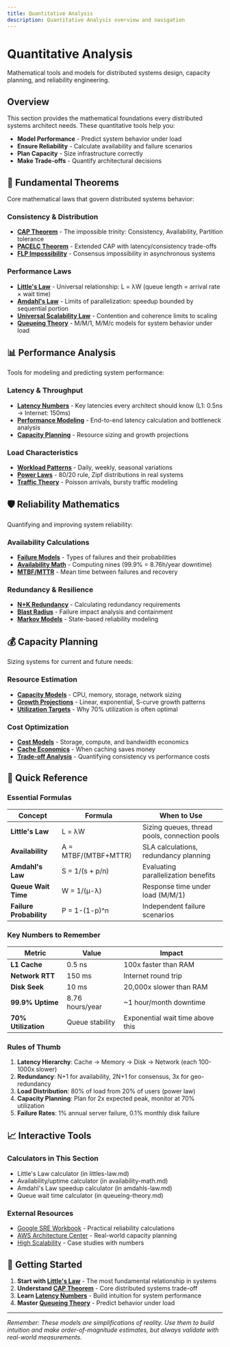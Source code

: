 ```yaml
---
title: Quantitative Analysis
description: Quantitative Analysis overview and navigation
---
```


# Quantitative Analysis

Mathematical tools and models for distributed systems design, capacity planning, and reliability engineering.

## Overview

This section provides the mathematical foundations every distributed systems architect needs. These quantitative tools help you:

- **Model Performance** - Predict system behavior under load
- **Ensure Reliability** - Calculate availability and failure scenarios  
- **Plan Capacity** - Size infrastructure correctly
- **Make Trade-offs** - Quantify architectural decisions

## 🔬 Fundamental Theorems

Core mathematical laws that govern distributed systems behavior:

### Consistency & Distribution
- **[CAP Theorem](../../pattern-library/architecture/cap-theorem.md)** - The impossible trinity: Consistency, Availability, Partition tolerance
- **[PACELC Theorem](cap-theorem-enhanced.md)** - Extended CAP with latency/consistency trade-offs
- **[FLP Impossibility](../quantitative-analysis/consensus.md)** - Consensus impossibility in asynchronous systems

### Performance Laws
- **[Little's Law](../quantitative-analysis/littles-law.md)** - Universal relationship: L = λW (queue length = arrival rate × wait time)
- **[Amdahl's Law](../quantitative-analysis/amdahls-law.md)** - Limits of parallelization: speedup bounded by sequential portion
- **[Universal Scalability Law](../quantitative-analysis/universal-scalability.md)** - Contention and coherence limits to scaling
- **[Queueing Theory](../quantitative-analysis/queueing-theory.md)** - M/M/1, M/M/c models for system behavior under load

## 📊 Performance Analysis

Tools for modeling and predicting system performance:

### Latency & Throughput
- **[Latency Numbers](../quantitative-analysis/latency-numbers.md)** - Key latencies every architect should know (L1: 0.5ns → Internet: 150ms)
- **[Performance Modeling](../quantitative-analysis/performance-modeling.md)** - End-to-end latency calculation and bottleneck analysis
- **[Capacity Planning](capacity-planning.md)** - Resource sizing and growth projections

### Load Characteristics
- **[Workload Patterns](time-series.md)** - Daily, weekly, seasonal variations
- **[Power Laws](power-laws.md)** - 80/20 rule, Zipf distributions in real systems
- **[Traffic Theory](network-theory.md)** - Poisson arrivals, bursty traffic modeling

## 🛡️ Reliability Mathematics

Quantifying and improving system reliability:

### Availability Calculations
- **[Failure Models](../quantitative-analysis/failure-models.md)** - Types of failures and their probabilities
- **[Availability Math](availability-math.md)** - Computing nines (99.9% = 8.76h/year downtime)
- **[MTBF/MTTR](mtbf-mttr.md)** - Mean time between failures and recovery

### Redundancy & Resilience
- **[N+K Redundancy](reliability-theory.md)** - Calculating redundancy requirements
- **[Blast Radius](blast-radius.md)** - Failure impact analysis and containment
- **[Markov Models](markov-chains.md)** - State-based reliability modeling

## 💰 Capacity Planning

Sizing systems for current and future needs:

### Resource Estimation
- **[Capacity Models](capacity-planning.md)** - CPU, memory, storage, network sizing
- **[Growth Projections](time-series.md)** - Linear, exponential, S-curve growth patterns
- **[Utilization Targets](queueing-models.md)** - Why 70% utilization is often optimal

### Cost Optimization
- **[Cost Models](storage-economics.md)** - Storage, compute, and bandwidth economics
- **[Cache Economics](cache-economics.md)** - When caching saves money
- **[Trade-off Analysis](../architects-handbook/quantitative-analysis/coordination-costs.md)** - Quantifying consistency vs performance costs

## 🎯 Quick Reference

### Essential Formulas

| Concept | Formula | When to Use |
|---------|---------|-------------|
| **Little's Law** | L = λW | Sizing queues, thread pools, connection pools |
| **Availability** | A = MTBF/(MTBF+MTTR) | SLA calculations, redundancy planning |
| **Amdahl's Law** | S = 1/(s + p/n) | Evaluating parallelization benefits |
| **Queue Wait Time** | W = 1/(μ-λ) | Response time under load (M/M/1) |
| **Failure Probability** | P = 1-(1-p)^n | Independent failure scenarios |

### Key Numbers to Remember

| Metric | Value | Impact |
|--------|-------|--------|
| **L1 Cache** | 0.5 ns | 100x faster than RAM |
| **Network RTT** | 150 ms | Internet round trip |
| **Disk Seek** | 10 ms | 20,000x slower than RAM |
| **99.9% Uptime** | 8.76 hours/year | ~1 hour/month downtime |
| **70% Utilization** | Queue stability | Exponential wait time above this |

### Rules of Thumb

1. **Latency Hierarchy**: Cache → Memory → Disk → Network (each 100-1000x slower)
2. **Redundancy**: N+1 for availability, 2N+1 for consensus, 3x for geo-redundancy
3. **Load Distribution**: 80% of load from 20% of users (power law)
4. **Capacity Planning**: Plan for 2x expected peak, monitor at 70% utilization
5. **Failure Rates**: 1% annual server failure, 0.1% monthly disk failure

## 📈 Interactive Tools

### Calculators in This Section
- Little's Law calculator (in littles-law.md)
- Availability/uptime calculator (in availability-math.md)
- Amdahl's Law speedup calculator (in amdahls-law.md)
- Queue wait time calculator (in queueing-theory.md)

### External Resources
- [Google SRE Workbook](https:/sre.google/workbook/) - Practical reliability calculations
- [AWS Architecture Center](https:/aws.amazon.com/architecture/) - Real-world capacity planning
- [High Scalability](http:/highscalability.com/) - Case studies with numbers

## 🚀 Getting Started

1. **Start with [Little's Law](../quantitative-analysis/littles-law.md)** - The most fundamental relationship in systems
2. **Understand [CAP Theorem](../../pattern-library/architecture/cap-theorem.md)** - Core distributed systems trade-off
3. **Learn [Latency Numbers](../quantitative-analysis/latency-numbers.md)** - Build intuition for system performance
4. **Master [Queueing Theory](../quantitative-analysis/queueing-theory.md)** - Predict behavior under load

---

*Remember: These models are simplifications of reality. Use them to build intuition and make order-of-magnitude estimates, but always validate with real-world measurements.*